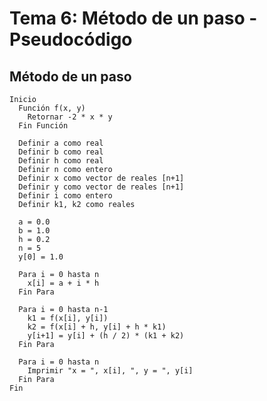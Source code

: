 # Tema 6: Método de un paso - Pseudocódigo
## Método de un paso
    Inicio
      Función f(x, y)
        Retornar -2 * x * y
      Fin Función
    
      Definir a como real
      Definir b como real
      Definir h como real
      Definir n como entero
      Definir x como vector de reales [n+1]
      Definir y como vector de reales [n+1]
      Definir i como entero
      Definir k1, k2 como reales
    
      a = 0.0
      b = 1.0
      h = 0.2
      n = 5
      y[0] = 1.0
    
      Para i = 0 hasta n
        x[i] = a + i * h
      Fin Para
    
      Para i = 0 hasta n-1
        k1 = f(x[i], y[i])
        k2 = f(x[i] + h, y[i] + h * k1)
        y[i+1] = y[i] + (h / 2) * (k1 + k2)
      Fin Para
    
      Para i = 0 hasta n
        Imprimir "x = ", x[i], ", y = ", y[i]
      Fin Para
    Fin
